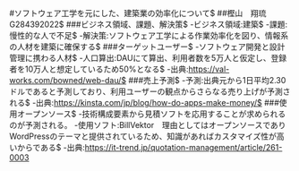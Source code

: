#ソフトウェア工学を元にした、建築業の効率化について$
##樫山　翔琉　G284392022$
###ビジネス領域、課題、解決策$
-ビジネス領域:建築$
-課題:慢性的な人で不足$
-解決策:ソフトウェア工学による作業効率化を図り、情報系の人材を建築に確保する$
###ターゲットユーザー$
-ソフトウェア開発と設計管理に携わる人材$
-人口算出:DAUにて算出、利用者数を5万人と仮定し、登録者を10万人と想定しているため50%となる$
-出典:https://val-works.com/bowned/web-dau/$
###売上予測$
-予測:出典元から1日平均2.30ドルであると予測しており、利用ユーザーの観点からさらなる売り上げが予測される$
-出典:https://kinsta.com/jp/blog/how-do-apps-make-money/$
###使用オープンソース$
-技術構成要素から見積ソフトを応用することが求められるのが予測される。
-使用ソフト:BillVektor　理由としてはオープンソースでありWordPressのテーマと提供されているため、知識があればカスタマイズ性が高いからである$
-出典:https://it-trend.jp/quotation-management/article/261-0003

